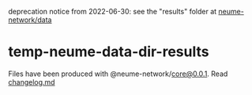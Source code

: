 deprecation notice from 2022-06-30: see the "results" folder at [neume-network/data](https://github.com/neume-network/data)

# temp-neume-data-dir-results

Files have been produced with @neume-network/core@0.0.1. Read [changelog.md](https://github.com/neume-network/core/blob/main/changelog.md#001)
